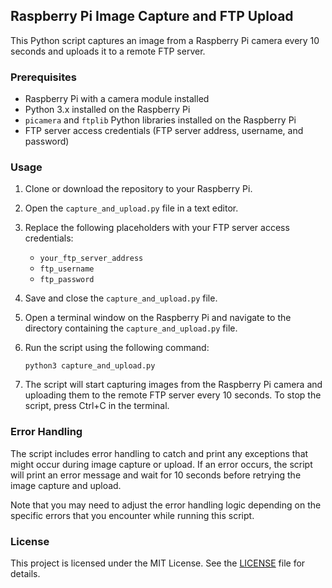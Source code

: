## Raspberry Pi Image Capture and FTP Upload

This Python script captures an image from a Raspberry Pi camera every 10 seconds and uploads it to a remote FTP server. 

### Prerequisites

- Raspberry Pi with a camera module installed
- Python 3.x installed on the Raspberry Pi
- `picamera` and `ftplib` Python libraries installed on the Raspberry Pi
- FTP server access credentials (FTP server address, username, and password)

### Usage

1. Clone or download the repository to your Raspberry Pi.

2. Open the `capture_and_upload.py` file in a text editor.

3. Replace the following placeholders with your FTP server access credentials:

    - `your_ftp_server_address`
    - `ftp_username`
    - `ftp_password`

4. Save and close the `capture_and_upload.py` file.

5. Open a terminal window on the Raspberry Pi and navigate to the directory containing the `capture_and_upload.py` file.

6. Run the script using the following command:

    ```
    python3 capture_and_upload.py
    ```

7. The script will start capturing images from the Raspberry Pi camera and uploading them to the remote FTP server every 10 seconds. To stop the script, press Ctrl+C in the terminal.

### Error Handling

The script includes error handling to catch and print any exceptions that might occur during image capture or upload. If an error occurs, the script will print an error message and wait for 10 seconds before retrying the image capture and upload.

Note that you may need to adjust the error handling logic depending on the specific errors that you encounter while running this script.

### License

This project is licensed under the MIT License. See the [LICENSE](LICENSE) file for details.
